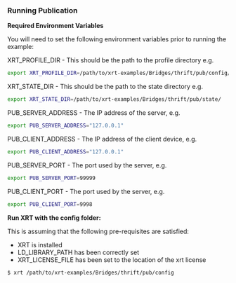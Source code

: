 ### Running Publication

**Required Environment Variables**

You will need to set the following environment variables prior to running the example:

XRT_PROFILE_DIR - This should be the path to the profile directory e.g.

```bash
export XRT_PROFILE_DIR=/path/to/xrt-examples/Bridges/thrift/pub/config/profiles/
```

XRT_STATE_DIR - This should be the path to the state directory e.g.

```bash
export XRT_STATE_DIR=/path/to/xrt-examples/Bridges/thrift/pub/state/
```

PUB_SERVER_ADDRESS - The IP address of the server, e.g.
```bash
export PUB_SERVER_ADDRESS="127.0.0.1"
```

PUB_CLIENT_ADDRESS - The IP address of the client device, e.g.
```bash
export PUB_CLIENT_ADDRESS="127.0.0.1"
```

PUB_SERVER_PORT - The port used by the server, e.g.
```bash
export PUB_SERVER_PORT=99999
```

PUB_CLIENT_PORT - The port used by the server, e.g.
```bash
export PUB_CLIENT_PORT=9998
```

**Run XRT with the config folder:**

This is assuming that the following pre-requisites are satisfied:

* XRT is installed
* LD_LIBRARY_PATH has been correctly set
* XRT_LICENSE_FILE has been set to the location of the xrt license

```bash
$ xrt /path/to/xrt-examples/Bridges/thrift/pub/config
```